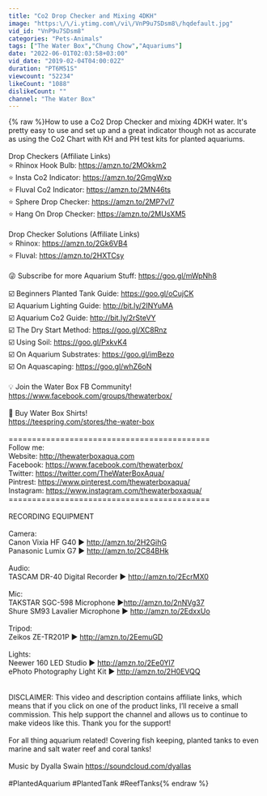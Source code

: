 ```yaml
---
title: "Co2 Drop Checker and Mixing 4DKH"
image: "https:\/\/i.ytimg.com\/vi\/VnP9u7SDsm8\/hqdefault.jpg"
vid_id: "VnP9u7SDsm8"
categories: "Pets-Animals"
tags: ["The Water Box","Chung Chow","Aquariums"]
date: "2022-06-01T02:03:58+03:00"
vid_date: "2019-02-04T04:00:02Z"
duration: "PT6M51S"
viewcount: "52234"
likeCount: "1088"
dislikeCount: ""
channel: "The Water Box"
---
```

{% raw %}How to use a Co2 Drop Checker and mixing 4DKH water. It's pretty easy to use and set up and a great indicator though not as accurate as using the Co2 Chart with KH and PH test kits for planted aquariums.<br /><br />Drop Checkers  (Affiliate Links)<br />⭐ Rhinox Hook Bulb: <a rel="nofollow" target="blank" href="https://amzn.to/2MOkkm2">https://amzn.to/2MOkkm2</a><br />⭐ Insta Co2 Indicator: <a rel="nofollow" target="blank" href="https://amzn.to/2GmgWxp">https://amzn.to/2GmgWxp</a><br />⭐ Fluval Co2 Indicator: <a rel="nofollow" target="blank" href="https://amzn.to/2MN46ts">https://amzn.to/2MN46ts</a><br />⭐ Sphere Drop Checker: <a rel="nofollow" target="blank" href="https://amzn.to/2MP7vI7">https://amzn.to/2MP7vI7</a><br />⭐ Hang On Drop Checker: <a rel="nofollow" target="blank" href="https://amzn.to/2MUsXM5">https://amzn.to/2MUsXM5</a><br /><br />Drop Checker Solutions  (Affiliate Links)<br />⭐ Rhinox: <a rel="nofollow" target="blank" href="https://amzn.to/2Gk6VB4">https://amzn.to/2Gk6VB4</a><br />⭐ Fluval: <a rel="nofollow" target="blank" href="https://amzn.to/2HXTCsy">https://amzn.to/2HXTCsy</a><br /><br />😜 Subscribe for more Aquarium Stuff: <a rel="nofollow" target="blank" href="https://goo.gl/mWpNh8">https://goo.gl/mWpNh8</a><br /><br />☑️ Beginners Planted Tank Guide: <a rel="nofollow" target="blank" href="https://goo.gl/oCujCK">https://goo.gl/oCujCK</a><br />☑️ Aquarium Lighting Guide: <a rel="nofollow" target="blank" href="http://bit.ly/2INYuMA">http://bit.ly/2INYuMA</a><br />☑️ Aquarium Co2 Guide: <a rel="nofollow" target="blank" href="http://bit.ly/2rSteVY">http://bit.ly/2rSteVY</a><br />☑️ The Dry Start Method: <a rel="nofollow" target="blank" href="https://goo.gl/XC8Rnz">https://goo.gl/XC8Rnz</a><br />☑️ Using Soil: <a rel="nofollow" target="blank" href="https://goo.gl/PxkvK4">https://goo.gl/PxkvK4</a><br />☑️ On Aquarium Substrates: <a rel="nofollow" target="blank" href="https://goo.gl/imBezo">https://goo.gl/imBezo</a><br />☑️ On Aquascaping: <a rel="nofollow" target="blank" href="https://goo.gl/whZ6oN">https://goo.gl/whZ6oN</a><br /><br />💡 Join the Water Box FB Community!<br /><a rel="nofollow" target="blank" href="https://www.facebook.com/groups/thewaterbox/">https://www.facebook.com/groups/thewaterbox/</a><br /><br />👕 Buy Water Box Shirts!<br /><a rel="nofollow" target="blank" href="https://teespring.com/stores/the-water-box">https://teespring.com/stores/the-water-box</a><br /><br />===========================================<br />Follow me:<br />Website: <a rel="nofollow" target="blank" href="http://thewaterboxaqua.com">http://thewaterboxaqua.com</a><br />Facebook: <a rel="nofollow" target="blank" href="https://www.facebook.com/thewaterbox/">https://www.facebook.com/thewaterbox/</a><br />Twitter: <a rel="nofollow" target="blank" href="https://twitter.com/TheWaterBoxAqua/">https://twitter.com/TheWaterBoxAqua/</a><br />Pintrest: <a rel="nofollow" target="blank" href="https://www.pinterest.com/thewaterboxaqua/">https://www.pinterest.com/thewaterboxaqua/</a><br />Instagram: <a rel="nofollow" target="blank" href="https://www.instagram.com/thewaterboxaqua/">https://www.instagram.com/thewaterboxaqua/</a><br />===========================================<br /><br />RECORDING EQUIPMENT<br /><br />Camera: <br />Canon Vixia HF G40 ► <a rel="nofollow" target="blank" href="http://amzn.to/2H2GihG">http://amzn.to/2H2GihG</a><br />Panasonic Lumix G7 ► <a rel="nofollow" target="blank" href="http://amzn.to/2C84BHk">http://amzn.to/2C84BHk</a><br /><br />Audio:<br />TASCAM DR-40 Digital Recorder ► <a rel="nofollow" target="blank" href="http://amzn.to/2EcrMX0">http://amzn.to/2EcrMX0</a><br /><br />Mic:<br />TAKSTAR SGC-598 Microphone ►<a rel="nofollow" target="blank" href="http://amzn.to/2nNVg37">http://amzn.to/2nNVg37</a><br />Shure SM93 Lavalier Microphone ► <a rel="nofollow" target="blank" href="http://amzn.to/2EdxxUo">http://amzn.to/2EdxxUo</a><br /><br />Tripod:<br />Zeikos ZE-TR201P ► <a rel="nofollow" target="blank" href="http://amzn.to/2EemuGD">http://amzn.to/2EemuGD</a><br /><br />Lights:<br />Neewer 160 LED Studio ► <a rel="nofollow" target="blank" href="http://amzn.to/2Ee0Yl7">http://amzn.to/2Ee0Yl7</a><br />ePhoto Photography Light Kit ► <a rel="nofollow" target="blank" href="http://amzn.to/2H0EVQQ">http://amzn.to/2H0EVQQ</a><br /><br /><br />DISCLAIMER: This video and description contains affiliate links, which means that if you click on one of the product links, I’ll receive a small commission. This help support the channel and allows us to continue to make videos like this. Thank you for the support!<br /><br />For all thing aquarium related! Covering fish keeping, planted tanks to even marine and salt water reef and coral tanks!<br /><br />Music by Dyalla Swain <a rel="nofollow" target="blank" href="https://soundcloud.com/dyallas">https://soundcloud.com/dyallas</a><br /><br />#PlantedAquarium #PlantedTank #ReefTanks{% endraw %}
